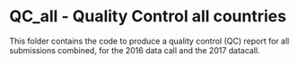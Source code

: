 # QC_all - Quality Control all countries

This folder contains the code to produce a quality control (QC) report for all submissions combined, for the 2016 data call and the 2017 datacall.
